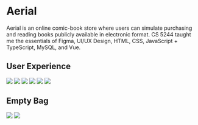 # Aerial

Aerial is an online comic-book store where users can simulate purchasing and reading books publicly available in electronic format. CS 5244 taught me the essentials of Figma, UI/UX Design, HTML, CSS, JavaScript + TypeScript, MySQL, and Vue.

## User Experience
![](https://i.imgur.com/F9U2hcr.png)
![](https://i.imgur.com/FrjarGJ.png)
![](https://i.imgur.com/ndK1Eob.png)
![](https://i.imgur.com/TVP8Nxc.png)
![](https://i.imgur.com/hpRemov.png)
![](https://i.imgur.com/GizLTR9.png)

## Empty Bag
![](https://i.imgur.com/s2Z7dnm.png)
![](https://i.imgur.com/51IYJSc.png)
